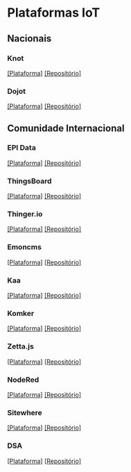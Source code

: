 # Plataformas IoT

## Nacionais

### Knot

[[Plataforma]](https://knot.cesar.org.br/)
[[Repositório]](https://github.com/CESARBR?utf8=%E2%9C%93&q=knot)

### Dojot

[[Plataforma]](http://www.dojot.com.br/documentacao-para-desenvolvimento-iot/)
[[Repositório]](https://github.com/dojot)

## Comunidade Internacional

### EPI Data

[[Plataforma]](https://epidata.io/index.html?source=googleads)
[[Repositório]](https://github.com/epidataio/epidata-community)

### ThingsBoard

[[Plataforma]](https://thingsboard.io/)
[[Repositório]](https://github.com/thingsboard/thingsboard)

### Thinger.io

[[Plataforma]](https://thinger.io/)
[[Repositório]](https://github.com/thinger-io)

### Emoncms

[[Plataforma]](https://emoncms.org/)
[[Repositório]](https://github.com/emoncms/emoncms)

### Kaa

[[Plataforma]](https://www.kaaproject.org/#integrations)
[[Repositório]](https://github.com/kaaproject/kaa)

### Komker

[[Plataforma]](http://www.konkerlabs.com/)
[[Repositório]](https://github.com/KonkerLabs)

### Zetta.js

[[Plataforma]](http://www.zettajs.com)
[[Repositório]](https://github.com/zettajs)

### NodeRed

[[Plataforma]](https://nodered.org/)
[[Repositório]](https://github.com/node-red)

### Sitewhere

[[Plataforma]](https://sitewhere.io/en/)
[[Repositório]](https://github.com/sitewhere/sitewhere)

### DSA

[[Plataforma]](http://iot-dsa.org/)
[[Repositório]](https://github.com/IOT-DSA)
